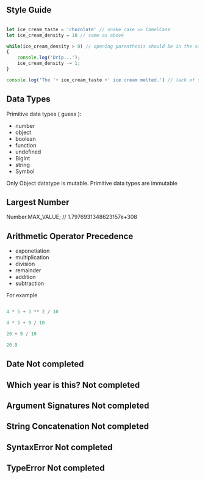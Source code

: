 ##  Style Guide	
```javascript 

let ice_cream_taste = 'chocolate' // snake_case => CamelCase
let ice_cream_density = 10 // same as above 

while(ice_cream_density > 0) // opening parenthesis should be in the same line 
{
    console.log('Drip...');
    ice_cream_density -= 1;
}

console.log('The '+ ice_cream_taste +' ice cream melted.') // lack of spaces between + operator  
``` 



## 	Data Types	

Primitive data types ( guess ): 
- number 
- object 
- boolean
- function 
- undefined 
- BigInt 
- string  
- Symbol 

Only Object datatype is mutable. Primitive data types are immutable 
## 	Largest Number	

Number.MAX_VALUE; // 1.7976931348623157e+308

## 	Arithmetic Operator Precedence	
- exponetiation 
- multiplication 
- division 
- remainder 
- addition
- subtraction 

For example 

```javascript 

4 * 5 + 3 ** 2 / 10 

4 * 5 + 9 / 10 

20 + 9 / 10

20.9  

```
## 	Date	Not completed
## 	Which year is this?	Not completed
## 	Argument Signatures	Not completed
## 	String Concatenation	Not completed
## 	SyntaxError	Not completed
## 	TypeError	Not completed
